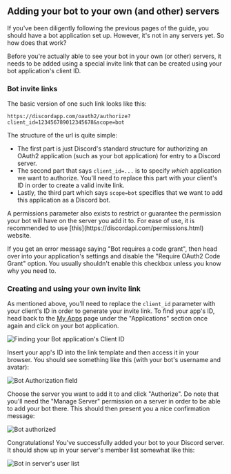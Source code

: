 ## Adding your bot to your own (and other) servers

If you've been diligently following the previous pages of the guide, you should have a bot application set up. However, it's not in any servers yet. So how does that work?

Before you're actually able to see your bot in your own (or other) servers, it needs to be added using a special invite link that can be created using your bot application's client ID.

### Bot invite links

The basic version of one such link looks like this:

```
https://discordapp.com/oauth2/authorize?client_id=123456789012345678&scope=bot
```

The structure of the url is quite simple:

* The first part is just Discord's standard structure for authorizing an OAuth2 application (such as your bot application) for entry to a Discord server.
* The second part that says `client_id=...` is to specify _which_ application we want to authorize. You'll need to replace this part with your client's ID in order to create a valid invite link. 
* Lastly, the third part which says `scope=bot` specifies that we want to add this application as a Discord bot.

<p class="tip">A permissions parameter also exists to restrict or guarantee the permission your bot will have on the server you add it to. For ease of use, it is recommended to use [this](https://discordapi.com/permissions.html) website.</p>

<p class="warning">If you get an error message saying "Bot requires a code grant", then head over into your application's settings and disable the "Require OAuth2 Code Grant" option. You usually shouldn't enable this checkbox unless you know why you need to.</p>

### Creating and using your own invite link

As mentioned above, you'll need to replace the `client_id` parameter with your client's ID in order to generate your invite link. To find your app's ID, head back to the [My Apps](https://discordapp.com/developers/applications/me) page under the "Applications" section once again and click on your bot application.

![Finding your Bot application's Client ID](http://i.imgur.com/U6mlQGm.png)

Insert your app's ID into the link template and then access it in your browser. You should see something like this (with your bot's username and avatar):

![Bot Authorization field](https://i.imgur.com/A8l70bj.png)

Choose the server you want to add it to and click "Authorize". Do note that you'll need the "Manage Server" permission on a server in order to be able to add your bot there. This should then present you a nice confirmation message:

![Bot authorized](https://i.imgur.com/BAUsjyg.png)

Congratulations! You've successfully added your bot to your Discord server. It should show up in your server's member list somewhat like this:

![Bot in server's user list](https://i.imgur.com/6qTlDW0.png)
